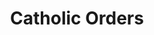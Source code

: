 ---
title: Catholic Orders
description: Formal description of catholic orders, general subclasses, related classes, properties, and instances.
file: catholic-orders
---